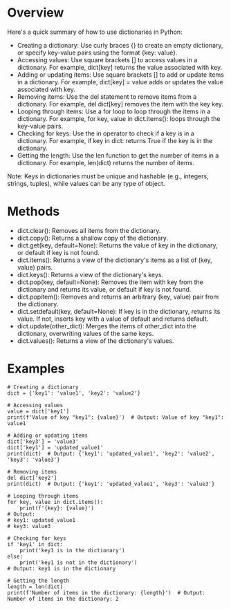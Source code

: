 # Overview

Here's a quick summary of how to use dictionaries in Python:

* Creating a dictionary: Use curly braces {} to create an empty dictionary, or specify key-value pairs using the format {key: value}.
* Accessing values: Use square brackets [] to access values in a dictionary. For example, dict[key] returns the value associated with key.
* Adding or updating items: Use square brackets [] to add or update items in a dictionary. For example, dict[key] = value adds or updates the value associated with key.
* Removing items: Use the del statement to remove items from a dictionary. For example, del dict[key] removes the item with the key key.
* Looping through items: Use a for loop to loop through the items in a dictionary. For example, for key, value in dict.items(): loops through the key-value pairs.
* Checking for keys: Use the in operator to check if a key is in a dictionary. For example, if key in dict: returns True if the key is in the dictionary.
* Getting the length: Use the len function to get the number of items in a dictionary. For example, len(dict) returns the number of items.

Note: Keys in dictionaries must be unique and hashable (e.g., integers, strings, tuples), while values can be any type of object.

# Methods

* dict.clear(): Removes all items from the dictionary.
* dict.copy(): Returns a shallow copy of the dictionary.
* dict.get(key, default=None): Returns the value of key in the dictionary, or default if key is not found.
* dict.items(): Returns a view of the dictionary's items as a list of (key, value) pairs.
* dict.keys(): Returns a view of the dictionary's keys.
* dict.pop(key, default=None): Removes the item with key from the dictionary and returns its value, or default if key is not found.
* dict.popitem(): Removes and returns an arbitrary (key, value) pair from the dictionary.
* dict.setdefault(key, default=None): If key is in the dictionary, returns its value. If not, inserts key with a value of default and returns default.
* dict.update(other_dict): Merges the items of other_dict into the dictionary, overwriting values of the same keys.
* dict.values(): Returns a view of the dictionary's values.

# Examples

```
# Creating a dictionary
dict = {'key1': 'value1', 'key2': 'value2'}

# Accessing values
value = dict['key1']
print(f'Value of key "key1": {value}')  # Output: Value of key "key1": value1

# Adding or updating items
dict['key3'] = 'value3'
dict['key1'] = 'updated_value1'
print(dict)  # Output: {'key1': 'updated_value1', 'key2': 'value2', 'key3': 'value3'}

# Removing items
del dict['key2']
print(dict)  # Output: {'key1': 'updated_value1', 'key3': 'value3'}

# Looping through items
for key, value in dict.items():
    print(f'{key}: {value}')
# Output:
# key1: updated_value1
# key3: value3

# Checking for keys
if 'key1' in dict:
    print('key1 is in the dictionary')
else:
    print('key1 is not in the dictionary')
# Output: key1 is in the dictionary

# Getting the length
length = len(dict)
print(f'Number of items in the dictionary: {length}')  # Output: Number of items in the dictionary: 2

```
